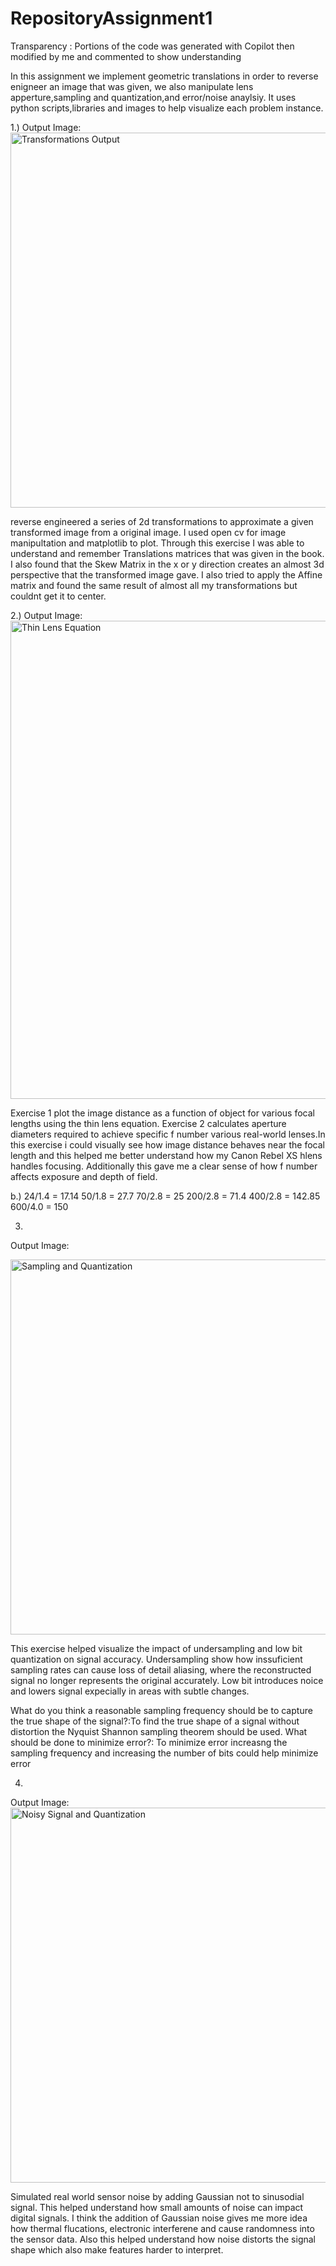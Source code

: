 # RepositoryAssignment1

Transparency : Portions of the code was generated with Copilot then modified by me and commented to show understanding 

In this assignment we implement geometric translations in order to reverse enigneer an image that was given, we also manipulate lens apperture,sampling and quantization,and error/noise anaylsiy. It uses python scripts,libraries and images to help visualize each problem instance.


1.) 
Output Image:
<img width="1440" height="600" alt="Transformations Output" src="https://github.com/user-attachments/assets/71d65bfa-c618-4c66-8f1c-85fddf0b84a8" />

reverse engineered a series of 2d transformations to approximate a given transformed image from a original image. I used open cv for image manipultation and matplotlib to plot. Through this exercise I was able to understand and remember Translations matrices that was given in the book. I also found that the Skew Matrix in the x or y direction creates an almost 3d perspective that the transformed image gave. I also tried to apply the Affine matrix and found the same result of almost all my transformations but couldnt get it to center.

2.)
Output Image:
<img width="1440" height="765" alt="Thin Lens Equation" src="https://github.com/user-attachments/assets/8363cd11-b2a1-4eb4-9a5d-866f3bd3725c" />

Exercise 1 plot the image distance as a function of object for various focal lengths using the thin lens equation.
Exercise 2 calculates aperture diameters required to achieve specific f number various real-world lenses.In this exercise i could visually see how image distance behaves near the focal length and this helped me better understand how my Canon Rebel XS hlens handles focusing. Additionally this gave me a clear sense of how f number affects exposure and depth of field. 

b.)
    24/1.4 = 17.14
    50/1.8 = 27.7
    70/2.8 = 25
    200/2.8 = 71.4
    400/2.8 = 142.85
    600/4.0 = 150


3.
Output Image:

<img width="1200" height="600" alt="Sampling and Quantization" src="https://github.com/user-attachments/assets/dd3df508-585f-4d9a-bdde-2560f4d7de71" />

 This exercise helped visualize the impact of undersampling and low bit quantization on signal accuracy. Undersampling show how inssuficient sampling rates can cause loss of detail aliasing, where the reconstructed signal no longer represents the original accurately. Low bit introduces noice and lowers signal expecially in areas with subtle changes.

What do you think a reasonable sampling frequency should be to capture the true shape of the
signal?:To find the true shape of a signal without distortion the Nyquist Shannon sampling theorem should be used. 
What should be done to minimize error?:
To minimize error increasng the sampling frequency and increasing the number of bits could help minimize error

4.
Output Image:
<img width="1200" height="600" alt="Noisy Signal and Quantization" src="https://github.com/user-attachments/assets/75379b74-fb78-469f-99d4-c21c2d00d06a" />


  Simulated real world sensor noise by adding Gaussian not to sinusodial signal. This helped understand how small amounts of noise can impact digital signals. I think the addition of Gaussian noise gives me more idea how thermal flucations, electronic interferene and cause randomness into the sensor data. Also this helped understand how noise distorts the signal shape which also make features harder to interpret.
